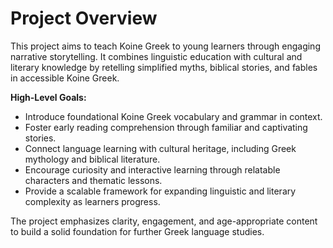 # Project Overview

This project aims to teach Koine Greek to young learners through engaging narrative storytelling. It combines linguistic education with cultural and literary knowledge by retelling simplified myths, biblical stories, and fables in accessible Koine Greek.

**High-Level Goals:**

- Introduce foundational Koine Greek vocabulary and grammar in context.
- Foster early reading comprehension through familiar and captivating stories.
- Connect language learning with cultural heritage, including Greek mythology and biblical literature.
- Encourage curiosity and interactive learning through relatable characters and thematic lessons.
- Provide a scalable framework for expanding linguistic and literary complexity as learners progress.

The project emphasizes clarity, engagement, and age-appropriate content to build a solid foundation for further Greek language studies.